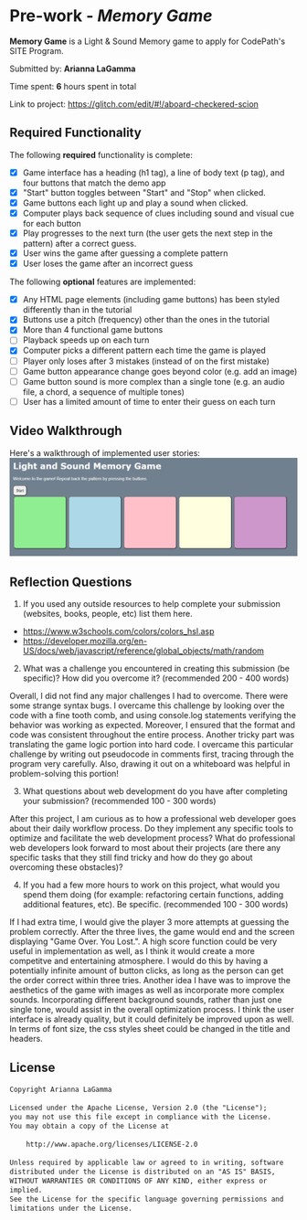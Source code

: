# Pre-work - *Memory Game*

**Memory Game** is a Light & Sound Memory game to apply for CodePath's SITE Program. 

Submitted by: **Arianna LaGamma**

Time spent: **6** hours spent in total

Link to project: https://glitch.com/edit/#!/aboard-checkered-scion

## Required Functionality

The following **required** functionality is complete:

* [x] Game interface has a heading (h1 tag), a line of body text (p tag), and four buttons that match the demo app
* [x] "Start" button toggles between "Start" and "Stop" when clicked. 
* [x] Game buttons each light up and play a sound when clicked. 
* [x] Computer plays back sequence of clues including sound and visual cue for each button
* [x] Play progresses to the next turn (the user gets the next step in the pattern) after a correct guess. 
* [x] User wins the game after guessing a complete pattern
* [x] User loses the game after an incorrect guess

The following **optional** features are implemented:

* [x] Any HTML page elements (including game buttons) has been styled differently than in the tutorial
* [x] Buttons use a pitch (frequency) other than the ones in the tutorial
* [x] More than 4 functional game buttons
* [ ] Playback speeds up on each turn
* [x] Computer picks a different pattern each time the game is played
* [ ] Player only loses after 3 mistakes (instead of on the first mistake)
* [ ] Game button appearance change goes beyond color (e.g. add an image)
* [ ] Game button sound is more complex than a single tone (e.g. an audio file, a chord, a sequence of multiple tones)
* [ ] User has a limited amount of time to enter their guess on each turn

## Video Walkthrough

Here's a walkthrough of implemented user stories:
![](7jnLlq0I4p.gif)


## Reflection Questions
1. If you used any outside resources to help complete your submission (websites, books, people, etc) list them here. 
* https://www.w3schools.com/colors/colors_hsl.asp
* https://developer.mozilla.org/en-US/docs/web/javascript/reference/global_objects/math/random


2. What was a challenge you encountered in creating this submission (be specific)? How did you overcome it? (recommended 200 - 400 words) 

Overall, I did not find any major challenges I had to overcome.
There were some strange syntax bugs. I overcame this challenge by looking over the code with a fine tooth comb, and using console.log statements verifying the behavior was working as expected. Moreover, I ensured that the format and code was consistent throughout the entire process.
Another tricky part was translating the game logic portion into hard code. I overcame this particular challenge by writing out pseudocode in comments first, tracing through the program very carefully. Also, drawing it out on a whiteboard was helpful in problem-solving this portion! 

3. What questions about web development do you have after completing your submission? (recommended 100 - 300 words) 

After this project, I am curious as to how a professional web developer goes about their daily workflow process. Do they implement any specific tools to optimize and facilitate the web development process? What do professional web developers look forward to most about their projects (are there any specific tasks that they still find tricky and how do they go about overcoming these obstacles)?

4. If you had a few more hours to work on this project, what would you spend them doing (for example: refactoring certain functions, adding additional features, etc). Be specific. (recommended 100 - 300 words) 

If I had extra time, I would give the player 3 more attempts at guessing the problem correctly. After the three lives, the game would end and the screen displaying "Game Over. You Lost.". A high score function could be very useful in implementation as well, as I think it would create a more competitve and entertaining atmosphere. I would do this by having a potentially infinite amount of button clicks, as long as the person can get the order correct within three tries.
Another idea I have was to improve the aesthetics of the game with images as well as incorporate more complex sounds. Incorporating different background sounds, rather than just one single tone, would assist in the overall optimization process. 
I think the user interface is already quality, but it could definitely be improved upon as well. In terms of font size, the css styles sheet could be changed in the title and headers.



## License

    Copyright Arianna LaGamma

    Licensed under the Apache License, Version 2.0 (the "License");
    you may not use this file except in compliance with the License.
    You may obtain a copy of the License at

        http://www.apache.org/licenses/LICENSE-2.0

    Unless required by applicable law or agreed to in writing, software
    distributed under the License is distributed on an "AS IS" BASIS,
    WITHOUT WARRANTIES OR CONDITIONS OF ANY KIND, either express or implied.
    See the License for the specific language governing permissions and
    limitations under the License.
